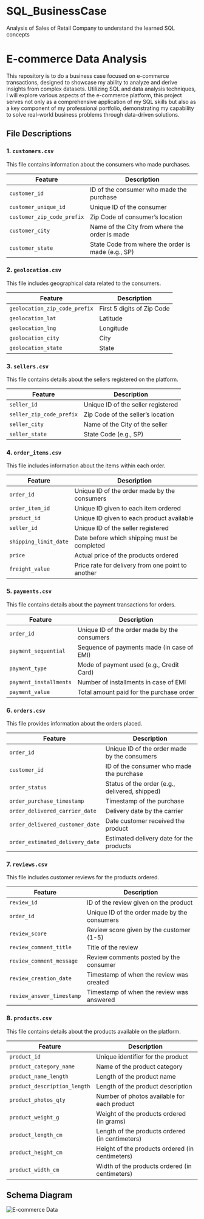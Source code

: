 # SQL_BusinessCase
Analysis of Sales of Retail Company to understand the learned SQL concepts

# E-commerce Data Analysis

This repository is to do a business case focused on e-commerce transactions, designed to showcase my ability to analyze and derive insights from complex datasets. Utilizing SQL and data analysis techniques, I will explore various aspects of the e-commerce platform, this project serves not only as a comprehensive application of my SQL skills but also as a key component of my professional portfolio, demonstrating my capability to solve real-world business problems through data-driven solutions.

## File Descriptions

### 1. `customers.csv`
This file contains information about the consumers who made purchases.

| Feature                      | Description                                        |
|------------------------------|----------------------------------------------------|
| `customer_id`                | ID of the consumer who made the purchase           |
| `customer_unique_id`         | Unique ID of the consumer                          |
| `customer_zip_code_prefix`   | Zip Code of consumer’s location                    |
| `customer_city`              | Name of the City from where the order is made     |
| `customer_state`             | State Code from where the order is made (e.g., SP)|

### 2. `geolocation.csv`
This file includes geographical data related to the consumers.

| Feature                      | Description                                        |
|------------------------------|----------------------------------------------------|
| `geolocation_zip_code_prefix`| First 5 digits of Zip Code                         |
| `geolocation_lat`            | Latitude                                           |
| `geolocation_lng`            | Longitude                                          |
| `geolocation_city`           | City                                              |
| `geolocation_state`          | State                                             |

### 3. `sellers.csv`
This file contains details about the sellers registered on the platform.

| Feature                      | Description                                        |
|------------------------------|----------------------------------------------------|
| `seller_id`                  | Unique ID of the seller registered                 |
| `seller_zip_code_prefix`     | Zip Code of the seller’s location                  |
| `seller_city`                | Name of the City of the seller                     |
| `seller_state`               | State Code (e.g., SP)                             |

### 4. `order_items.csv`
This file includes information about the items within each order.

| Feature                      | Description                                        |
|------------------------------|----------------------------------------------------|
| `order_id`                   | Unique ID of the order made by the consumers       |
| `order_item_id`             | Unique ID given to each item ordered               |
| `product_id`                 | Unique ID given to each product available          |
| `seller_id`                  | Unique ID of the seller registered                 |
| `shipping_limit_date`        | Date before which shipping must be completed       |
| `price`                      | Actual price of the products ordered               |
| `freight_value`              | Price rate for delivery from one point to another  |

### 5. `payments.csv`
This file contains details about the payment transactions for orders.

| Feature                      | Description                                        |
|------------------------------|----------------------------------------------------|
| `order_id`                   | Unique ID of the order made by the consumers       |
| `payment_sequential`         | Sequence of payments made (in case of EMI)         |
| `payment_type`               | Mode of payment used (e.g., Credit Card)          |
| `payment_installments`       | Number of installments in case of EMI              |
| `payment_value`              | Total amount paid for the purchase order           |

### 6. `orders.csv`
This file provides information about the orders placed.

| Feature                      | Description                                        |
|------------------------------|----------------------------------------------------|
| `order_id`                   | Unique ID of the order made by the consumers       |
| `customer_id`                | ID of the consumer who made the purchase           |
| `order_status`               | Status of the order (e.g., delivered, shipped)    |
| `order_purchase_timestamp`    | Timestamp of the purchase                          |
| `order_delivered_carrier_date`| Delivery date by the carrier                      |
| `order_delivered_customer_date`| Date customer received the product                |
| `order_estimated_delivery_date`| Estimated delivery date for the products        |

### 7. `reviews.csv`
This file includes customer reviews for the products ordered.

| Feature                      | Description                                        |
|------------------------------|----------------------------------------------------|
| `review_id`                  | ID of the review given on the product              |
| `order_id`                   | Unique ID of the order made by the consumers       |
| `review_score`               | Review score given by the customer (1-5)          |
| `review_comment_title`       | Title of the review                                |
| `review_comment_message`     | Review comments posted by the consumer             |
| `review_creation_date`       | Timestamp of when the review was created           |
| `review_answer_timestamp`    | Timestamp of when the review was answered          |

### 8. `products.csv`
This file contains details about the products available on the platform.

| Feature                      | Description                                        |
|------------------------------|----------------------------------------------------|
| `product_id`                 | Unique identifier for the product                  |
| `product_category_name`      | Name of the product category                       |
| `product_name_length`        | Length of the product name                         |
| `product_description_length` | Length of the product description                  |
| `product_photos_qty`         | Number of photos available for each product       |
| `product_weight_g`           | Weight of the products ordered (in grams)         |
| `product_length_cm`          | Length of the products ordered (in centimeters)    |
| `product_height_cm`          | Height of the products ordered (in centimeters)    |
| `product_width_cm`           | Width of the products ordered (in centimeters)     |


## Schema Diagram

![E-commerce Data](/image)

